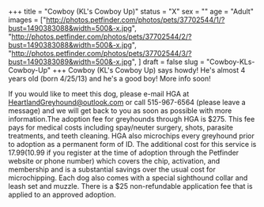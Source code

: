 +++
title = "Cowboy (KL's Cowboy Up)"
status = "X"
sex = ""
age = "Adult"
images = ["http://photos.petfinder.com/photos/pets/37702544/1/?bust=1490383088&width=500&-x.jpg",
"http://photos.petfinder.com/photos/pets/37702544/2/?bust=1490383088&width=500&-x.jpg",
"http://photos.petfinder.com/photos/pets/37702544/3/?bust=1490383089&width=500&-x.jpg",
]
draft = false
slug = "Cowboy-KLs-Cowboy-Up"
+++
Cowboy (KL's Cowboy Up) says howdy! He's almost 4 years old (born 4/25/13) and he's a good boy! More info soon!

If you would like to meet this dog, please e-mail HGA at HeartlandGreyhound@outlook.com or call 515-967-6564 (please leave a message) and we will get back to you as soon as possible with more information.The adoption fee for greyhounds through HGA is $275. This fee pays for medical costs including spay/neuter surgery, shots, parasite treatments, and teeth cleaning. HGA also microchips every greyhound prior to adoption as a permanent form of ID. The additional cost for this service is $17.99 ($10.99 if you register at the time of adoption through the Petfinder website or phone number) which covers the chip, activation, and membership and is a substantial savings over the usual cost for microchipping. Each dog also comes with a special sighthound collar and leash set and muzzle. There is a $25 non-refundable application fee that is applied to an approved adoption.
